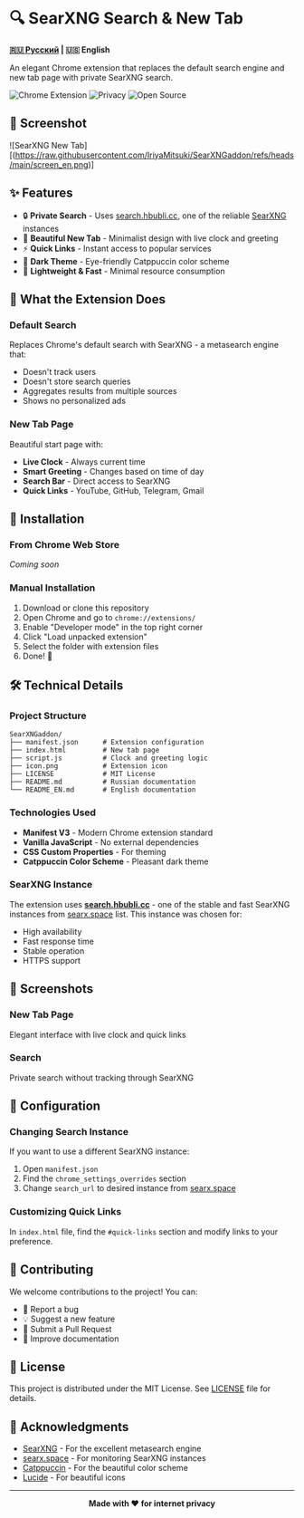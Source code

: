 # 🔍 SearXNG Search & New Tab

**[🇷🇺 Русский](README.md) | 🇺🇸 English**

An elegant Chrome extension that replaces the default search engine and new tab page with private SearXNG search.

![Chrome Extension](https://img.shields.io/badge/Chrome-Extension-4285F4?style=for-the-badge&logo=googlechrome&logoColor=white)
![Privacy](https://img.shields.io/badge/Privacy-Focused-00C851?style=for-the-badge&logo=shield&logoColor=white)
![Open Source](https://img.shields.io/badge/Open-Source-FF6B35?style=for-the-badge&logo=opensourceinitiative&logoColor=white)

## 📸 Screenshot

![SearXNG New Tab][(https://raw.githubusercontent.com/IriyaMitsuki/SearXNGaddon/refs/heads/main/screen_en.png)]
## ✨ Features

- 🔒 **Private Search** - Uses [search.hbubli.cc](https://search.hbubli.cc/), one of the reliable [SearXNG](https://searx.space/) instances
- 🎨 **Beautiful New Tab** - Minimalist design with live clock and greeting
- ⚡ **Quick Links** - Instant access to popular services
- 🌙 **Dark Theme** - Eye-friendly Catppuccin color scheme
- 🚀 **Lightweight & Fast** - Minimal resource consumption

## 🎯 What the Extension Does

### Default Search
Replaces Chrome's default search with SearXNG - a metasearch engine that:
- Doesn't track users
- Doesn't store search queries
- Aggregates results from multiple sources
- Shows no personalized ads

### New Tab Page
Beautiful start page with:
- **Live Clock** - Always current time
- **Smart Greeting** - Changes based on time of day
- **Search Bar** - Direct access to SearXNG
- **Quick Links** - YouTube, GitHub, Telegram, Gmail

## 🚀 Installation

### From Chrome Web Store
*Coming soon*

### Manual Installation
1. Download or clone this repository
2. Open Chrome and go to `chrome://extensions/`
3. Enable "Developer mode" in the top right corner
4. Click "Load unpacked extension"
5. Select the folder with extension files
6. Done! 🎉

## 🛠️ Technical Details

### Project Structure
```
SearXNGaddon/
├── manifest.json      # Extension configuration
├── index.html         # New tab page
├── script.js          # Clock and greeting logic
├── icon.png           # Extension icon
├── LICENSE            # MIT License
├── README.md          # Russian documentation
└── README_EN.md       # English documentation
```

### Technologies Used
- **Manifest V3** - Modern Chrome extension standard
- **Vanilla JavaScript** - No external dependencies
- **CSS Custom Properties** - For theming
- **Catppuccin Color Scheme** - Pleasant dark theme

### SearXNG Instance
The extension uses **[search.hbubli.cc](https://search.hbubli.cc/)** - one of the stable and fast SearXNG instances from [searx.space](https://searx.space/) list. This instance was chosen for:
- High availability
- Fast response time
- Stable operation
- HTTPS support

## 🎨 Screenshots

### New Tab Page
Elegant interface with live clock and quick links

### Search
Private search without tracking through SearXNG

## 🔧 Configuration

### Changing Search Instance
If you want to use a different SearXNG instance:

1. Open `manifest.json`
2. Find the `chrome_settings_overrides` section
3. Change `search_url` to desired instance from [searx.space](https://searx.space/)

### Customizing Quick Links
In `index.html` file, find the `#quick-links` section and modify links to your preference.

## 🤝 Contributing

We welcome contributions to the project! You can:

- 🐛 Report a bug
- 💡 Suggest a new feature
- 🔧 Submit a Pull Request
- 📖 Improve documentation

## 📄 License

This project is distributed under the MIT License. See [LICENSE](LICENSE) file for details.

## 🙏 Acknowledgments

- [SearXNG](https://github.com/searxng/searxng) - For the excellent metasearch engine
- [searx.space](https://searx.space/) - For monitoring SearXNG instances
- [Catppuccin](https://catppuccin.com/) - For the beautiful color scheme
- [Lucide](https://lucide.dev/) - For beautiful icons

---

<div align="center">
  <strong>Made with ❤️ for internet privacy</strong>
</div>
